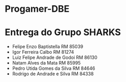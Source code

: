 # Progamer-DBE
# Entrega do Grupo SHARKS
- Felipe Enzo Baptistella RM 85039
- Igor Ferreira Calbo RM 81274
- Luiz Felipe Andrade de Godoi RM 86130
- Natam Alves da Mata RM 85995
- Pedro Utida Gomes da Silva RM 84646
- Rodrigo de Andrade e Silva RM 84338

